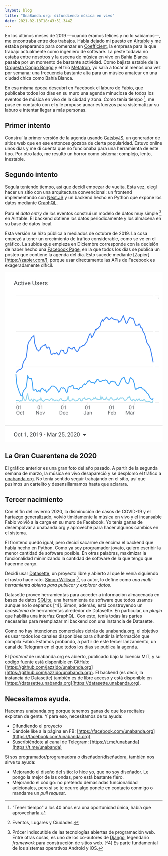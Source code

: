 ```yaml
---
layout: blog
title: "UnaBanda.org: difundiendo música en vivo"
date: 2021-02-18T18:43:51.344Z
---
```

En los últimos meses de 2019 —cuando éramos felices y no lo sabíamos—, me encontraba entre dos trabajos. Había dejado mi puesto en [Airtable](https://airtable.com) y me estaba preparando para comenzar en [Coefficient](https://coefficient.io), la empresa para la que trabajo actualmente como ingeniero de software. La peste todavía no estaba entre nosotros y la escena de música en vivo en Bahía Blanca pasaba por un momento de bastante actividad. Como bajista estable de la [Orquesta Congo Bongo](https://www.youtube.com/watch?v=HsU64wzYlWs) y el trío [Metatron](https://www.youtube.com/watch?v=GjUDaoh2Irk), yo salía a tocar al menos una vez por semana; una frecuencia bastante alta para un músico amateur en una ciudad chica como Bahía Blanca.

En esa misma época descubrí en Facebook el laburo de Fabio, que publicaba todos los días en su muro una agenda minuciosa de todos los eventos de música en vivo de la ciudad y zona. Como tenía tiempo [^1], me puse en contacto con el y le propuse aunar esfuerzos para sistematizar su laburo e intentar llegar a más personas. 

## Primer intento

Construí la primer versión de la agenda usando [GatsbyJS](https://www.gatsbyjs.com/), un generador de sitios web que en ese entonces gozaba de cierta popularidad. Estuvo online unos días y me di cuenta que no funcionaba para una herramienta de este tipo. Por otro lado, me resultó un horror como sistema: complejo, lento, inestable.


## Segundo intento

Seguía teniendo tiempo, así que decidí empezar de vuelta. Esta vez, elegí hacer un sitio con una arquitectura convencional: un frontend implementando con [Next.JS](https://nextjs.org/) y un backend hecho en Python que expone los datos mediante [GraphQL](https://graphql.org).

Para el _data entry_ de los eventos construí un modelo de datos muy simple [^2] en Airtable. El backend obtiene los datos periódicamente y los almacena en su base de datos local.

Esta versión se hizo pública a mediados de octubre de 2019. La cosa empezó a tener un crecimiento de tráfico considerable, como se ve en el gráfico. La subida que empieza en Diciembre corresponde con la decisión de haber hecho una [Facebook Page](https://www.facebook.com/unabandaorg), en la que todos los días se publica un posteo que contiene la agenda del día. Esto sucede mediante [Zapier][https://zapier.com/], porque usar directamente las APIs de Facebook es exageradamente difícil.

![Grafico de usarios activos desde Octubre de 2019 hasta Marzo de 2020](/wp-content/uploads/unabanda-users.png "Veniamos bien y aparecio COVID")

## La Gran Cuarentena de 2020

El gráfico anterior es una gran foto del año pasado. A partir de la segunda semana de marzo, la música en vivo desapareció y se desplomó el tráfico a [unabanda.org](https://unabanda.org). No tenía sentido seguir trabajando en el sitio, así que pusimos un cartelito y desensillamamos hasta que aclarara.

## Tercer nacimiento

Con el fin del invierno 2020, la disminución de casos de COVID-19 y el hartazgo generalizado, volvió timidamente la música en vivo y el incansable Fabio volvió a la carga en su muro de Facebook. Yo tenía ganas de desempolvar a unabanda.org y aproveché para hacer algunos cambios en el sistema.

El frontend quedó igual, pero decidí sacarme de encima el backend que había hecho en Python. Como ya soy programador jovato, quiero escribir la menor cantidad de software posible. En otras palabras, maximizar la funcionalidad minimizando la cantidad de software de la que tengo que hacerme cargo.

Decidí usar [Datasette](https://datasette.io), un proyecto libre y abierto al que le venía siguiendo el rastro hace rato. [Simon Willison](https://simonwillison.net/) [^3], su autor, lo define como _una multi-herramienta abierta para publicar y explorar datos_. 

Datasette provee herramientas para acceder a información almacenada en bases de datos [SQLite](https://sqlite.org), una herramienta de software que todos usamos aunque no lo sepamos [^4]. Simon, además, está construyendo un _ecosistema_ de herramientas alrededor de Datasette. En particular, un _plugin_ que habilita una interfaz GraphQL. Con esto, tenía todas las partes necesarias para reemplazar mi backend con una instancia de Datasette.

Como no hay intenciones comerciales detrás de unabanda.org, el objetivo es usar todos los canales disponibles para difundir la información que compila Fabio. Estamos probando, a partir de este tercer lanzamiento, un [canal de Telegram](https://t.me/unabanda) en el que todos los días se publica la agenda.

El _frontend_ de unabanda.org es abierto, publicado bajo la licencia MIT, y su código fuente está disponible en GitHub: [https://github.com/jazzido/unabanda.org](https://github.com/jazzido/unabanda.org). El backend (es decir, la instancia de Datasette) también es de libre acceso y está disponible en [https://datasette.unabanda.org](https://datasette.unabanda.org).

## Necesitamos ayuda.

Hacemos unabanda.org porque tenemos ganas de que los recitales exploten de gente. Y para eso, necesitamos de tu ayuda:

  - Difundiendo el proyecto
  - Dándole like a la página en FB: [https://facebook.com/unabanda.org](https://facebook.com/unabanda.org)
  - Suscribiéndote al canal de Telegram: [https://t.me/unabanda](https://t.me/unabanda)

Si sos programador/programadora o diseñador/diseñadora, también nos sirve tu ayuda:

  - Mejorando el diseño del sitio: lo hice yo, que no soy diseñador. Le pongo la mejor de las ondas, pero está bastante fiero.
  - Mejorando el código: no pretendo demasiadas funcionalidad adicionales, pero si se te ocurre algo ponete en contacto conmigo o mandame un _pull request_.


[^1]: "Tener tiempo" a los 40 años era una oportunidad única, había que aprovecharla.
[^2]: Eventos, Lugares y Ciudades.
[^3]: Prócer indiscutible de las tecnologías abiertas de programación web. Entre otras cosas, es uno de los co-autores de [Django](https://www.djangoproject.com/), legendario _framework_ para construcción de sitios web.
[^4] Es parte fundamental de los sistemas operativos Android y iOS.